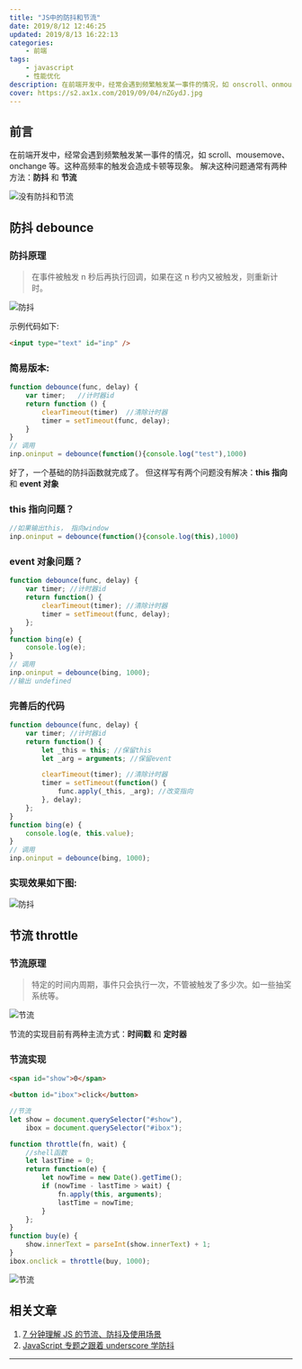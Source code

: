 ```yaml
---
title: "JS中的防抖和节流"
date: 2019/8/12 12:46:25
updated: 2019/8/13 16:22:13
categories:
    - 前端
tags:
    - javascript
    - 性能优化
description: 在前端开发中，经常会遇到频繁触发某一事件的情况，如 onscroll、onmousemove、onchange等。这种高频率的触发会造成卡顿等现象。节流和防抖就是用来解决这种问题的。
cover: https://s2.ax1x.com/2019/09/04/nZGydJ.jpg
---
```


## 前言

在前端开发中，经常会遇到频繁触发某一事件的情况，如 scroll、mousemove、onchange 等。这种高频率的触发会造成卡顿等现象。
解决这种问题通常有两种方法：**防抖** 和 **节流**

![没有防抖和节流](https://s2.ax1x.com/2019/09/04/nZsn0I.gif)

## 防抖 debounce

### 防抖原理

> 在事件被触发 n 秒后再执行回调，如果在这 n 秒内又被触发，则重新计时。

![防抖](https://s2.ax1x.com/2019/09/04/nZJyX8.png)

示例代码如下:

```html
<input type="text" id="inp" />
```

### 简易版本:

```javascript
function debounce(func, delay) {
    var timer;   //计时器id
    return function () {
        clearTimeout(timer)  //清除计时器
        timer = setTimeout(func, delay);
    }
}
// 调用
inp.oninput = debounce(function(){console.log("test"),1000)
```

好了，一个基础的防抖函数就完成了。
但这样写有两个问题没有解决：**this 指向** 和 **event 对象**

### this 指向问题？

```javascript
//如果输出this， 指向window
inp.oninput = debounce(function(){console.log(this),1000)
```

### event 对象问题？

```javascript
function debounce(func, delay) {
    var timer; //计时器id
    return function() {
        clearTimeout(timer); //清除计时器
        timer = setTimeout(func, delay);
    };
}
function bing(e) {
    console.log(e);
}
// 调用
inp.oninput = debounce(bing, 1000);
//输出 undefined
```

### 完善后的代码

```javascript
function debounce(func, delay) {
    var timer; //计时器id
    return function() {
        let _this = this; //保留this
        let _arg = arguments; //保留event

        clearTimeout(timer); //清除计时器
        timer = setTimeout(function() {
            func.apply(_this, _arg); //改变指向
        }, delay);
    };
}
function bing(e) {
    console.log(e, this.value);
}
// 调用
inp.oninput = debounce(bing, 1000);
```

### 实现效果如下图:

![防抖](https://s2.ax1x.com/2019/09/04/nZsxC8.gif)

## 节流 throttle

### 节流原理

> 特定的时间内周期，事件只会执行一次，不管被触发了多少次。如一些抽奖系统等。

![节流](https://s2.ax1x.com/2019/09/04/nZDyPU.png)

节流的实现目前有两种主流方式：**时间戳** 和 **定时器**

### 节流实现

```html
<span id="show">0</span>

<button id="ibox">click</button>
```

```javascript
//节流
let show = document.querySelector("#show"),
    ibox = document.querySelector("#ibox");

function throttle(fn, wait) {
    //shell函数
    let lastTime = 0;
    return function(e) {
        let nowTime = new Date().getTime();
        if (nowTime - lastTime > wait) {
            fn.apply(this, arguments);
            lastTime = nowTime;
        }
    };
}
function buy(e) {
    show.innerText = parseInt(show.innerText) + 1;
}
ibox.onclick = throttle(buy, 1000);
```

![节流](https://s2.ax1x.com/2019/09/04/nZyPDs.gif)

## 相关文章

1. [7 分钟理解 JS 的节流、防抖及使用场景](https://juejin.im/post/5b8de829f265da43623c4261)
2. [JavaScript 专题之跟着 underscore 学防抖](https://juejin.im/post/5931561fa22b9d0058c5b87d)

---
